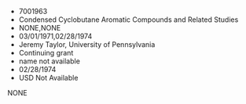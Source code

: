* 7001963
* Condensed Cyclobutane Aromatic Compounds and Related Studies
* NONE,NONE
* 03/01/1971,02/28/1974
* Jeremy Taylor, University of Pennsylvania
* Continuing grant
*   name not available
* 02/28/1974
* USD Not Available

NONE
